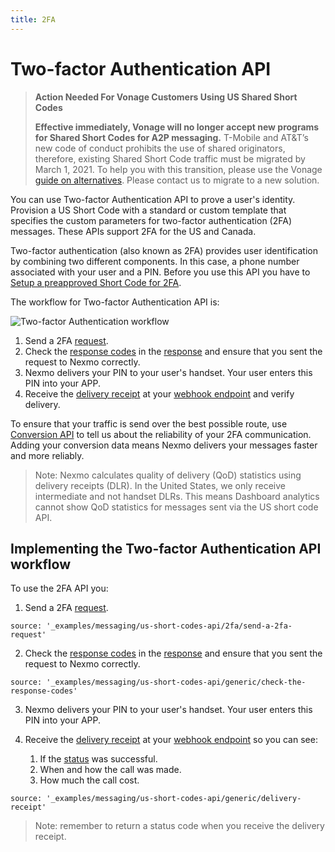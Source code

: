 ```yaml
---
title: 2FA
---
```


# Two-factor Authentication API

> **Action Needed For Vonage Customers Using US Shared Short Codes**
>
> **Effective immediately, Vonage will no longer accept new programs for Shared Short Codes for A2P messaging.** T-Mobile and AT&T’s new code of conduct prohibits the use of shared originators, therefore, existing Shared Short Code traffic must be migrated by March 1, 2021. To help you with this transition, please use the Vonage [guide on alternatives](https://help.nexmo.com/hc/en-us/articles/360050905592).  Please contact us to migrate to a new solution.

You can use Two-factor Authentication API to prove a user's identity. Provision a US Short Code with a standard or custom template that specifies the custom parameters for two-factor authentication (2FA) messages. These APIs support 2FA for the US and Canada.

Two-factor authentication (also known as 2FA) provides user identification by combining two different components. In this case, a phone number associated with your user and a PIN. Before you use this API you have to [Setup a preapproved Short Code for 2FA](/numbers/guides/enable-2fa).

The workflow for Two-factor Authentication API is:

![Two-factor Authentication workflow](/images/workflow_2fa.svg)

1. Send a 2FA [request](/api/sms/us-short-codes/2fa#request).
2. Check the [response codes](/api/sms/us-short-codes/2fa#keys-and-values) in the [response](/api/sms/us-short-codes/2fa#response) and ensure that you sent the request to Nexmo correctly.
3. Nexmo delivers your PIN to your user's handset. Your user enters this PIN into your APP.
4. Receive the [delivery receipt](/api/sms/us-short-codes/2fa#delivery-receipt) at your [webhook endpoint](/concepts/guides/webhooks) and verify delivery.

To ensure that your traffic is send over the best possible route, use [Conversion API](/messaging/conversion-api/overview) to tell us about the reliability of your 2FA communication. Adding your conversion data means Nexmo delivers your messages faster and more reliably.

> Note: Nexmo calculates quality of delivery (QoD) statistics using delivery receipts (DLR). In the United States, we only receive intermediate and not handset DLRs. This means Dashboard analytics cannot show QoD statistics for messages sent via the US short code API.

## Implementing the Two-factor Authentication API workflow

To use the 2FA API you:

1. Send a 2FA [request](/api/sms/us-short-codes/2fa#request).

```tabbed_examples
source: '_examples/messaging/us-short-codes-api/2fa/send-a-2fa-request'
```

2. Check the [response codes](/api/sms/us-short-codes/2fa#keys-and-values) in the [response](/api/sms/us-short-codes/2fa#response) and ensure that you sent the request to Nexmo correctly.

```tabbed_examples
source: '_examples/messaging/us-short-codes-api/generic/check-the-response-codes'
```

3. Nexmo delivers your PIN to your user's handset. Your user enters this PIN into your APP.

4. Receive the [delivery receipt](/api/sms/us-short-codes/2fa#delivery-receipt) at your [webhook endpoint](/concepts/guides/webhooks) so you can see:

    1. If the [status](/api/sms/us-short-codes/2fa#keys-and-values-2) was successful.
    2. When and how the call was made.
    3. How much the call cost.

```tabbed_examples
source: '_examples/messaging/us-short-codes-api/generic/delivery-receipt'
```

> Note: remember to return a  status code when you receive the delivery receipt.
